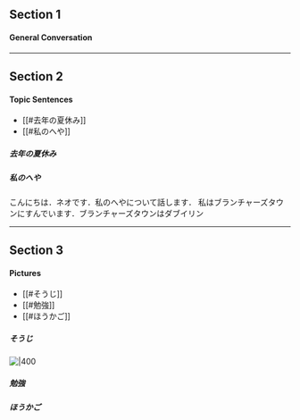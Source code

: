 ## Section 1
#### General Conversation


****
## Section 2
#### Topic Sentences
- [[#去年の夏休み]]
- [[#私のへや]]

##### 去年の夏休み 


##### 私のへや
こんにちは．ネオです．私のへやについて話します．
私はブランチャーズタウンにすんでいます．ブランチャーズタウンはダブイリン


****
## Section 3
#### Pictures
- [[#そうじ]]
- [[#勉強]]
- [[#ほうかご]]

##### そうじ
![|400](https://i.imgur.com/XPHqWos.jpeg)




##### 勉強


##### ほうかご
